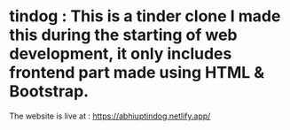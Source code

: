 # tindog : This is a tinder clone I made this during the starting of web development, it only includes frontend part made using HTML & Bootstrap.
The website is live at : https://abhiuptindog.netlify.app/

